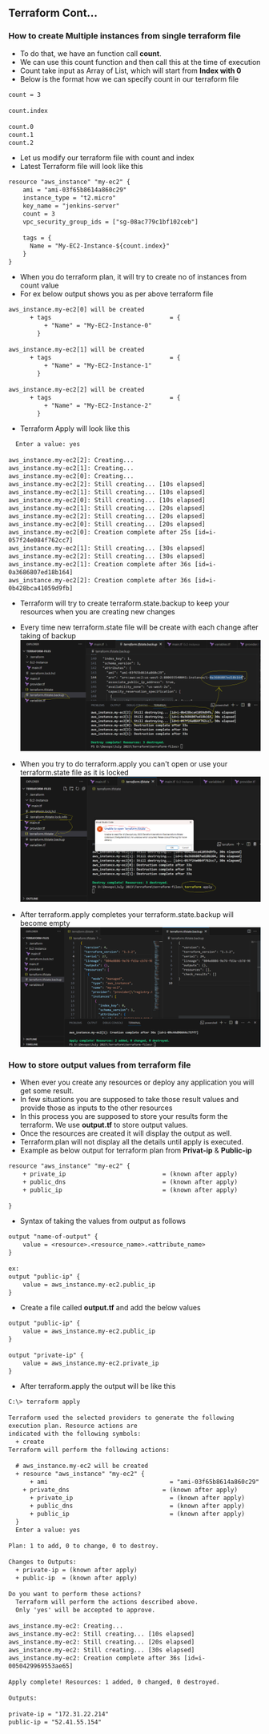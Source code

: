 ## Terraform Cont...

### How to create Multiple instances from single terraform file
- To do that, we have an function call **count**.
- We can use this count function and then call this at the time of execution
- Count take input as Array of List, which will start from **Index with 0**
- Below is the format how we can specify count in our terraform file
```'
count = 3 

count.index

count.0
count.1
count.2
```
- Let us modify our terraform file with count and index
- Latest Terraform file will look like this
```
resource "aws_instance" "my-ec2" {
    ami = "ami-03f65b8614a860c29"
    instance_type = "t2.micro"
    key_name = "jenkins-server"
    count = 3
    vpc_security_group_ids = ["sg-08ac779c1bf102ceb"]

    tags = {
      Name = "My-EC2-Instance-${count.index}"
    }
}
```
- When you do terraform plan, it will try to create no of instances from count value
- For ex below output shows you as per above terraform file
```
aws_instance.my-ec2[0] will be created
      + tags                                 = {
          + "Name" = "My-EC2-Instance-0"
        }

aws_instance.my-ec2[1] will be created
      + tags                                 = {
          + "Name" = "My-EC2-Instance-1"
        }

aws_instance.my-ec2[2] will be created
      + tags                                 = {
          + "Name" = "My-EC2-Instance-2"
        }
```

- Terraform Apply will look like this
```
  Enter a value: yes

aws_instance.my-ec2[2]: Creating...
aws_instance.my-ec2[1]: Creating...
aws_instance.my-ec2[0]: Creating...
aws_instance.my-ec2[2]: Still creating... [10s elapsed]
aws_instance.my-ec2[1]: Still creating... [10s elapsed]
aws_instance.my-ec2[0]: Still creating... [10s elapsed]
aws_instance.my-ec2[1]: Still creating... [20s elapsed]
aws_instance.my-ec2[2]: Still creating... [20s elapsed]
aws_instance.my-ec2[0]: Still creating... [20s elapsed]
aws_instance.my-ec2[0]: Creation complete after 25s [id=i-057f24e084f762cc7]
aws_instance.my-ec2[1]: Still creating... [30s elapsed]
aws_instance.my-ec2[2]: Still creating... [30s elapsed]
aws_instance.my-ec2[1]: Creation complete after 36s [id=i-0a3686807ed18b164]
aws_instance.my-ec2[2]: Creation complete after 36s [id=i-0b428bca41059d9fb]
```
- Terraform will try to create terraform.state.backup to keep your resources when you are creating new changes
- Every time new terraform.state file will be create with each change after taking of backup
![Privew](./images/tf27.png)

- When you try to do terraform.apply you can't open or use your terraform.state file as it is locked
![Privew](./images/tf28.png)

- After terraform.apply completes your terraform.state.backup will become empty
![Privew](./images/tf29.png)

### How to store output values from terraform file
- When ever you create any resources or deploy any application you will get some result.
- In few situations you are supposed to take those result values and provide those as inputs to the other resources
- In this process you are supposed to store your results form the terraform. We use **output.tf** to store output values.
- Once the resources are created it will display the output as well.
- Terraform.plan will not display all the details until apply is executed.
- Example as below output for terraform plan from **Privat-ip** & **Public-ip**
```
resource "aws_instance" "my-ec2" {
    + private_ip                           = (known after apply)
    + public_dns                           = (known after apply)
    + public_ip                            = (known after apply)
    
}

```
- Syntax of taking the values from output as follows
```
output "name-of-output" {
    value = <resource>.<resource_name>.<attribute_name>
}

ex: 
output "public-ip" {
    value = aws_instance.my-ec2.public_ip 
}
```

- Create a file called **output.tf** and add the below values
```
output "public-ip" {
    value = aws_instance.my-ec2.public_ip  
}

output "private-ip" {
    value = aws_instance.my-ec2.private_ip
}
```
- After terraform.apply the output will be like this
```
C:\> terraform apply

Terraform used the selected providers to generate the following execution plan. Resource actions are
indicated with the following symbols:
  + create
Terraform will perform the following actions:

  # aws_instance.my-ec2 will be created
  + resource "aws_instance" "my-ec2" {
      + ami                                  = "ami-03f65b8614a860c29"
    + private_dns                          = (known after apply)
      + private_ip                           = (known after apply)
      + public_dns                           = (known after apply)
      + public_ip                            = (known after apply)
  }
  Enter a value: yes

Plan: 1 to add, 0 to change, 0 to destroy.

Changes to Outputs:
  + private-ip = (known after apply)
  + public-ip  = (known after apply)

Do you want to perform these actions?
  Terraform will perform the actions described above.
  Only 'yes' will be accepted to approve.

aws_instance.my-ec2: Creating...
aws_instance.my-ec2: Still creating... [10s elapsed]
aws_instance.my-ec2: Still creating... [20s elapsed]
aws_instance.my-ec2: Still creating... [30s elapsed]
aws_instance.my-ec2: Creation complete after 36s [id=i-0050429969553ae65]

Apply complete! Resources: 1 added, 0 changed, 0 destroyed.

Outputs:

private-ip = "172.31.22.214"
public-ip = "52.41.55.154"
```

